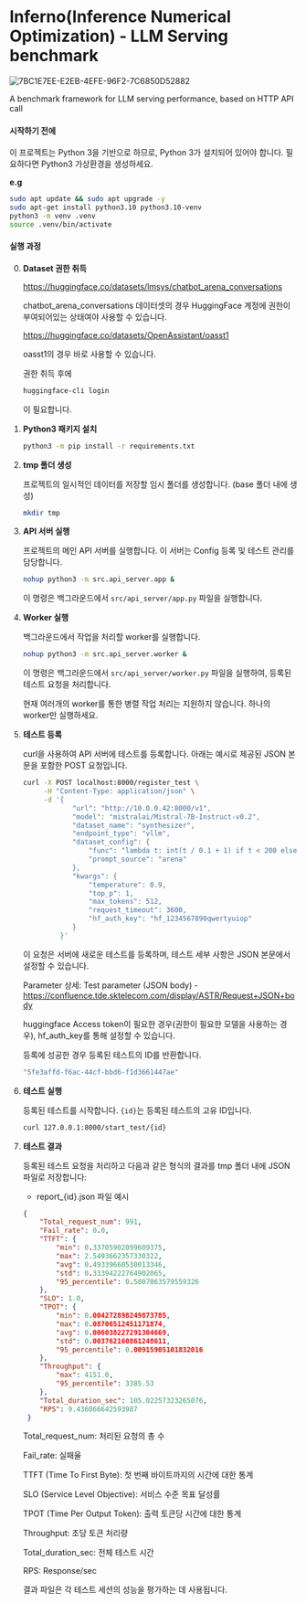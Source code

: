 # Inferno(**Infer**ence **N**umerical **O**ptimization) - LLM Serving benchmark
![7BC1E7EE-E2EB-4EFE-96F2-7C6850D52882](https://github.com/bbc8282/inferno/assets/39871889/e7aa435e-6ca2-4b5a-992d-8e5b5dcee2fd)

A benchmark framework for LLM serving performance, based on HTTP API call

#### 시작하기 전에
이 프로젝트는 Python 3을 기반으로 하므로, Python 3가 설치되어 있어야 합니다.
필요하다면 Python3 가상환경을 생성하세요.
    
**e.g**
```bash
sudo apt update && sudo apt upgrade -y 
sudo apt-get install python3.10 python3.10-venv
python3 -m venv .venv
source .venv/bin/activate
```

#### 실행 과정

0. **Dataset 권한 취득**

   https://huggingface.co/datasets/lmsys/chatbot_arena_conversations

   chatbot_arena_conversations 데이터셋의 경우 HuggingFace 계정에 권한이 부여되어있는 상태여야 사용할 수 있습니다.


   https://huggingface.co/datasets/OpenAssistant/oasst1

   oasst1의 경우 바로 사용할 수 있습니다.

   권한 취득 후에
   ```bash
   huggingface-cli login
   ```
   이 필요합니다.


2. **Python3 패키지 설치**
   ```bash
   python3 -m pip install -r requirements.txt
   ```

3. **tmp 폴더 생성**

   프로젝트의 일시적인 데이터를 저장할 임시 폴더를 생성합니다. (base 폴더 내에 생성)
   ```bash
   mkdir tmp
   ```

4. **API 서버 실행**

   프로젝트의 메인 API 서버를 실행합니다. 이 서버는 Config 등록 및 테스트 관리를 담당합니다.
   ```bash
   nohup python3 -m src.api_server.app &
   ```
   이 명령은 백그라운드에서 `src/api_server/app.py` 파일을 실행합니다.

5. **Worker 실행**

   백그라운드에서 작업을 처리할 worker를 실행합니다.
   ```bash
   nohup python3 -m src.api_server.worker &
   ```
   이 명령은 백그라운드에서 `src/api_server/worker.py` 파일을 실행하여, 등록된 테스트 요청을 처리합니다.

   현재 여러개의 worker를 통한 병렬 작업 처리는 지원하지 않습니다.
   하나의 worker만 실행하세요.

6. **테스트 등록**

   curl을 사용하여 API 서버에 테스트를 등록합니다. 아래는 예시로 제공된 JSON 본문을 포함한 POST 요청입니다.
   ```bash
   curl -X POST localhost:8000/register_test \
        -H "Content-Type: application/json" \
        -d '{
               "url": "http://10.0.0.42:8000/v1",
               "model": "mistralai/Mistral-7B-Instruct-v0.2",
               "dataset_name": "synthesizer",
               "endpoint_type": "vllm",
               "dataset_config": {
                   "func": "lambda t: int(t / 0.1 + 1) if t < 200 else None",
                   "prompt_source": "arena"
               },
               "kwargs": {
                   "temperature": 0.9,
                   "top_p": 1,
                   "max_tokens": 512,
                   "request_timeout": 3600,
                   "hf_auth_key": "hf_1234567890qwertyuiop"
               }
            }'
   ```
   이 요청은 서버에 새로운 테스트를 등록하며, 테스트 세부 사항은 JSON 본문에서 설정할 수 있습니다.

   Parameter 상세: Test parameter (JSON body) - https://confluence.tde.sktelecom.com/display/ASTR/Request+JSON+body

   huggingface Access token이 필요한 경우(권한이 필요한 모델을 사용하는 경우), hf_auth_key를 통해 설정할 수 있습니다.
   
   등록에 성공한 경우 등록된 테스트의 ID를 반환합니다.
   ```bash
   "5fe3affd-f6ac-44cf-bbd6-f1d3661447ae"
   ```

8. **테스트 실행**
   
   등록된 테스트를 시작합니다. `{id}`는 등록된 테스트의 고유 ID입니다.
   ```bash
   curl 127.0.0.1:8000/start_test/{id}
   ```

9. **테스트 결과**
   
   등록된 테스트 요청을 처리하고 다음과 같은 형식의 결과를 tmp 폴더 내에 JSON 파일로 저장합니다:

   - report_{id}.json 파일 예시
   
   ```json
   {
       "Total_request_num": 991,
       "Fail_rate": 0.0,
       "TTFT": {
           "min": 0.33705902099609375,
           "max": 2.5493662357330322,
           "avg": 0.49339660530013346,
           "std": 0.33394222764902065,
           "95_percentile": 0.5807063579559326
       },
       "SLO": 1.0,
       "TPOT": {
           "min": 0.004272898249873785,
           "max": 0.08706512451171874,
           "avg": 0.006038227291304669,
           "std": 0.003762160861248611,
           "95_percentile": 0.00915905101832016
       },
       "Throughput": {
           "max": 4151.0,
           "95_percentile": 3385.53
       },
       "Total_duration_sec": 105.02257323265076,
       "RPS": 9.436066642593987
    }
   ```
   Total_request_num: 처리된 요청의 총 수

   Fail_rate: 실패율

   TTFT (Time To First Byte): 첫 번째 바이트까지의 시간에 대한 통계

   SLO (Service Level Objective): 서비스 수준 목표 달성률

   TPOT (Time Per Output Token): 출력 토큰당 시간에 대한 통계

   Throughput: 초당 토큰 처리량

   Total_duration_sec: 전체 테스트 시간

   RPS: Response/sec
   

   결과 파일은 각 테스트 세션의 성능을 평가하는 데 사용됩니다.
